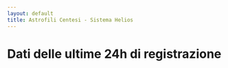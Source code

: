 ```yaml
---
layout: default
title: Astrofili Centesi - Sistema Helios
---
```



# Dati delle ultime 24h di registrazione


<div id="plotlyDiv"></div>

<script src="https://code.jquery.com/jquery-3.6.0.min.js" integrity="sha256-/xUj+3OJU5yExlq6GSYGSHk7tPXikynS7ogEvDej/m4=" crossorigin="anonymous"></script>
<script src="https://cdn.jsdelivr.net/npm/chart.js/dist/chart.min.js"></script>
<script src="https://cdn.jsdelivr.net/npm/chartjs-adapter-date-fns/dist/chartjs-adapter-date-fns.bundle.min.js"></script>

<script src='https://cdn.plot.ly/plotly-2.11.1.min.js'></script>

<script>

function renderChart(labels,ch1,ch2,ch3) {
    var ctx = document.getElementById("myChart").getContext('2d');

    var myChart = new Chart(ctx, {
        type: 'line',
        data: {
            labels: labels,
            datasets: [ch1,ch2,ch3]
        },
        options: {
elements: {
point: {
radius: 0
}
},
plugins: {
            title: {
                display: true,
                text: "Acquisizione sistema Helios"
            }
            },
            scales: {
            x: {
                type: 'time',
                ticks: {
source:'data'},
time: { unit: 'second',
displayFormats: {
second: 'yyyy-MM-dd hh:mm:ss'}
            }
        }
        }
    }});



}

function plotPlotly(ch1data,ch2data,ch3data) {
var plotlydata=[ch1data,ch2data,ch3data];
Plotly.newPlot('plotlyDiv',plotlydata);
}

var labels=[];
var ch1data={type:'scatter', mode: 'lines', name:'ch1', x:[],y:[]};
var ch2data={type:'scatter', mode: 'lines', name:'ch2', x:[],y:[]};
var ch3data={type:'scatter', mode: 'lines', name:'ch3', x:[],y:[]};

$.getJSON( "/data/db_latest.json", function( inputdata ) {

        var ch1={
label: 'ch1',
backgroundColor: 'rgb(255, 99, 132)',
           borderColor: 'rgb(255, 99, 132)',
           showLine: true,
data: []
};

  $.each(inputdata['ch1'], function( key, val ) {
      labels.push(parseInt(key));
          ch1['data'].push({'x':parseInt(key),'y':val});
          ch1data['x'].push(new Date(parseInt(key)).toISOString());
          ch1data['y'].push(val);
  });

        var ch2={
label: 'ch2',
backgroundColor: 'rgb(218, 247, 166)',
           borderColor: 'rgb(218, 247, 166)',
           showLine: true,
data: []
};

  $.each(inputdata['ch2'], function( key, val ) {
          ch2['data'].push({'x':parseInt(key),'y':val});
          ch2data['x'].push(new Date(parseInt(key)).toISOString());
          ch2data['y'].push(val);
  });


        var ch3={
label: 'ch3',
backgroundColor: 'rgb(144, 12, 63)',
           borderColor: 'rgb(144, 12, 63)',
           showLine: true,
data: []
};

  $.each(inputdata['ch3'], function( key, val ) {
          ch3['data'].push({'x':parseInt(key),'y':val});
          ch3data['x'].push(new Date(parseInt(key)).toISOString());
          ch3data['y'].push(val);
  });

//renderChart(labels,ch1,ch2,ch3);
plotPlotly(ch1data,ch2data,ch3data);

//datasets.push(ch2);
//datasets.push(ch3);
 
});



</script>


